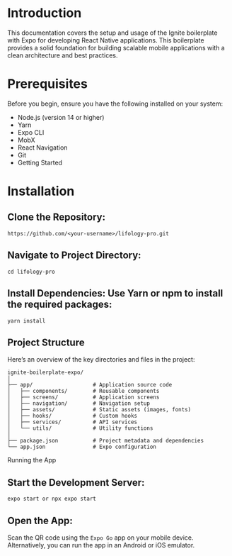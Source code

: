 # Introduction

This documentation covers the setup and usage of the Ignite boilerplate with Expo for developing React Native applications. This boilerplate provides a solid foundation for building scalable mobile applications with a clean architecture and best practices.

# Prerequisites

Before you begin, ensure you have the following installed on your system:

- Node.js (version 14 or higher)
- Yarn
- Expo CLI
- MobX
- React Navigation
- Git
- Getting Started

# Installation
## Clone the Repository:
```
https://github.com/<your-username>/lifology-pro.git
```
## Navigate to Project Directory:
```
cd lifology-pro
```
## Install Dependencies: Use Yarn or npm to install the required packages:
```
yarn install
```
## Project Structure
Here’s an overview of the key directories and files in the project:

    ignite-boilerplate-expo/
    │
    ├── app/                   # Application source code
    │   ├── components/        # Reusable components
    │   ├── screens/           # Application screens
    │   ├── navigation/        # Navigation setup
    │   ├── assets/            # Static assets (images, fonts)
    │   ├── hooks/             # Custom hooks
    │   ├── services/          # API services
    │   └── utils/             # Utility functions
    │
    ├── package.json           # Project metadata and dependencies
    └── app.json               # Expo configuration
Running the App

## Start the Development Server:
```
expo start or npx expo start
```
## Open the App:
Scan the QR code using the `Expo Go` app on your mobile device.
Alternatively, you can run the app in an Android or iOS emulator.



